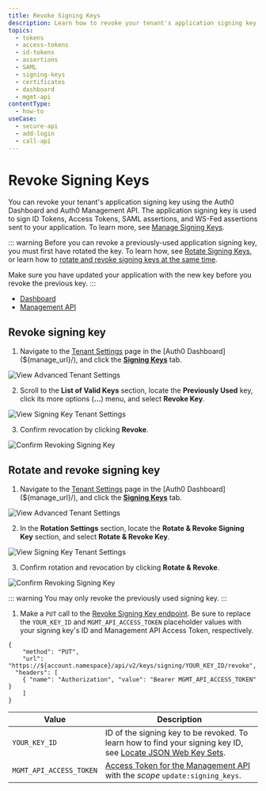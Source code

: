 ```yaml
---
title: Revoke Signing Keys
description: Learn how to revoke your tenant's application signing key using the Auth0 Dashboard and Auth0 Management API. Application signing keys are used to sign ID Tokens, Access Tokens, SAML assertions, and WS-Fed assertions that are sent to your application.
topics:
  - tokens
  - access-tokens
  - id-tokens
  - assertions
  - SAML
  - signing-keys
  - certificates
  - dashboard
  - mgmt-api
contentType:
  - how-to
useCase:
  - secure-api
  - add-login
  - call-api
---
```


# Revoke Signing Keys

You can revoke your tenant's application signing key using the Auth0 Dashboard and Auth0 Management API. The application signing key is used to sign ID Tokens, Access Tokens, SAML assertions, and WS-Fed assertions sent to your application. To learn more, see [Manage Signing Keys](/tokens/guides/manage-signing-keys).

::: warning
Before you can revoke a previously-used application signing key, you must first have rotated the key. To learn how, see [Rotate Signing Keys](/dashboard/guides/tenants/rotate-signing-keys), or learn how to [rotate and revoke signing keys at the same time](/dashboard/guides/tenants/revoke-signing-keys#rotate-and-revoke-signing-key).

Make sure you have updated your application with the new key before you revoke the previous key.
:::

<div class="code-picker">
  <div class="languages-bar">
    <ul>
      <li class="active"><a href="#dashboard" data-toggle="tab">Dashboard</a></li>
      <li><a href="#mgmt-api" data-toggle="tab">Management API</a></li>
    </ul>
  </div>
  <div class="tab-content">
    <div id="dashboard" class="tab-pane active">

## Revoke signing key

1. Navigate to the [Tenant Settings](${manage_url}/#/tenant) page in the [Auth0 Dashboard](${manage_url}/), and click the [**Signing Keys**](${manage_url}/#/tenant/signing_keys) tab.

![View Advanced Tenant Settings](/media/articles/dashboard/tenants/tenant-settings.png)

2. Scroll to the **List of Valid Keys** section, locate the **Previously Used** key, click its more options (**...**) menu, and select **Revoke Key**.

![View Signing Key Tenant Settings](/media/articles/dashboard/tenants/tenant-settings-signing-keys-revoke.png)

3. Confirm revocation by clicking **Revoke**.

![Confirm Revoking Signing Key](/media/articles/dashboard/tenants/tenant-settings-signing-keys-revoke-confirm.png)

## Rotate and revoke signing key

1. Navigate to the [Tenant Settings](${manage_url}/#/tenant) page in the [Auth0 Dashboard](${manage_url}/), and click the [**Signing Keys**](${manage_url}/#/tenant/signing_keys) tab.

![View Advanced Tenant Settings](/media/articles/dashboard/tenants/tenant-settings.png)

2. In the **Rotation Settings** section, locate the **Rotate & Revoke Signing Key** section, and select **Rotate & Revoke Key**.

![View Signing Key Tenant Settings](/media/articles/dashboard/tenants/tenant-settings-signing-keys.png)

3. Confirm rotation and revocation by clicking **Rotate & Revoke**.

![Confirm Revoking Signing Key](/media/articles/dashboard/tenants/tenant-settings-signing-keys-rotate-revoke-confirm.png)
    </div>
    <div id="mgmt-api" class="tab-pane">

::: warning
You may only revoke the previously used signing key.
:::

1. Make a `PUT` call to the [Revoke Signing Key endpoint](/api/management/v2#!/signing_keys/post_signing_key). Be sure to replace the `YOUR_KEY_ID` and `MGMT_API_ACCESS_TOKEN` placeholder values with your signing key's ID and Management API Access Token, respectively.

```har
{
	"method": "PUT",
	"url": "https://${account.namespace}/api/v2/keys/signing/YOUR_KEY_ID/revoke",
  "headers": [
  	{ "name": "Authorization", "value": "Bearer MGMT_API_ACCESS_TOKEN" }
	]
}
```

| **Value** | **Description** |
| - | - |
| `YOUR_KEY_ID` | ID of the signing key to be revoked. To learn how to find your signing key ID, see [Locate JSON Web Key Sets](/tokens/guides/locate-jwks). |
| `MGMT_API_ACCESS_TOKEN`  | [Access Token for the Management API](/api/management/v2/tokens) with the <dfn data-key="scope">scope</dfn> `update:signing_keys`. |

</div>
  </div>
</div>

